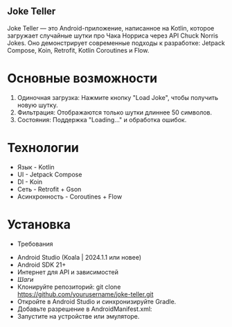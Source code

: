 ## Joke Teller

Joke Teller — это Android-приложение, написанное на Kotlin, которое загружает случайные шутки про Чака Норриса через API Chuck Norris Jokes. Оно демонстрирует современные подходы к разработке: Jetpack Compose, Koin, Retrofit, Kotlin Coroutines и Flow.

# Основные возможности
1. Одиночная загрузка: Нажмите кнопку "Load Joke", чтобы получить новую шутку.
2. Фильтрация: Отображаются только шутки длиннее 50 символов.
3. Состояния: Поддержка "Loading..." и обработка ошибок.

# Технологии
- Язык - Kotlin
- UI - Jetpack Compose
- DI - Koin
- Сеть - Retrofit + Gson
- Асинхронность	- Coroutines + Flow

# Установка

* Требования
- Android Studio (Koala | 2024.1.1 или новее)
- Android SDK 21+
- Интернет для API и зависимостей
- *Шаги*
- Клонируйте репозиторий: git clone https://github.com/yourusername/joke-teller.git
- Откройте в Android Studio и синхронизируйте Gradle.
- Добавьте разрешение в AndroidManifest.xml:<uses-permission android:name="android.permission.INTERNET" />
- Запустите на устройстве или эмуляторе.